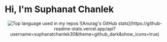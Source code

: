 # Hi, I'm Suphanat Chanlek

<div align="center">
  <img width="" src="https://github-readme-stats.vercel.app/api/top-langs/?username=suphanatchanlek30&layout=compact&hide_title=1&card_width=300" alt="Top language used in my repos" /> 
  ![Anurag's GitHub stats](https://github-readme-stats.vercel.app/api?username=suphanatchanlek30&theme=github_dark&show_icons=true)
</div>

 

